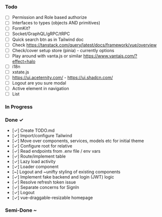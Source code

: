 ### Todo

- [ ] Permission and Role based authorize
- [ ] Interfaces to types (objects AND primitives)
- [ ] FormKit?
- [ ] Socket/GraphQL/gRPC/tRPC
- [ ] Quick search btn as in Tailwind doc
- [ ] Check <https://tanstack.com/query/latest/docs/framework/vue/overview>
- [ ] Check/cover setup store (pinia) - currently options
- [ ] Play around with vanta.js or similar <https://www.vantajs.com/?effect=halo>
- [ ] i18n
- [ ] xstate.js
- [ ] <https://ui.aceternity.com/> - <https://ui.shadcn.com/>
- [ ] Logout are you sure modal
- [ ] Active element in navigation
- [ ] List

### In Progress

### Done ✓

- [✓] Create TODO.md
- [✓] Import/configure Tailwind
- [✓] Move over components, services, models etc for initial theme
- [✓] Configure root for relative
- [✓] Read endpoints from .env file / env vars
- [✓] Route/implement table
- [✓] Lazy load activity
- [✓] Loader component
- [~] Logout and ~unifty styling of existing components
- [✓] Implement fake backend and login (JWT) logic
- [✓] Resolve refresh token issue
- [✓] Separate concerns for SignIn
- [✓] Logout
- [✓] vue-draggable-resizable homepage

### Semi-Done ~
